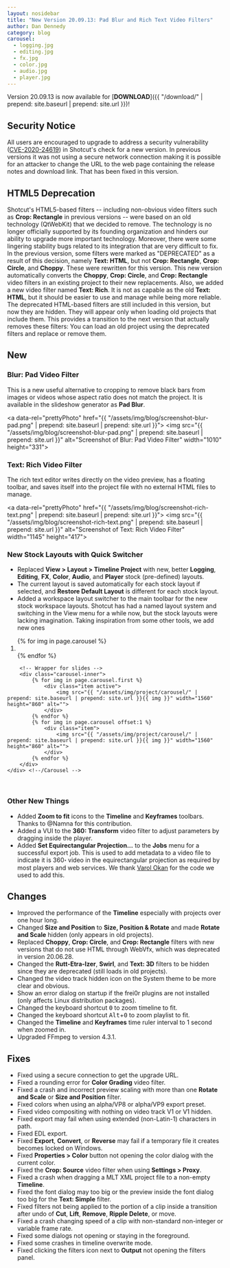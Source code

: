 ```yaml
---
layout: nosidebar
title: "New Version 20.09.13: Pad Blur and Rich Text Video Filters"
author: Dan Dennedy
category: blog
carousel:
  - logging.jpg
  - editing.jpg
  - fx.jpg
  - color.jpg
  - audio.jpg
  - player.jpg
---
```


Version 20.09.13 is now available for [**DOWNLOAD**]({{ "/download/" | prepend: site.baseurl | prepend: site.url }})!

## Security Notice

All users are encouraged to upgrade to address a security vulnerability
([CVE-2020-24619](https://cve.mitre.org/cgi-bin/cvename.cgi?name=CVE-2020-24619)) in Shotcut's check for a new version.
In previous versions it was not using a secure network connection making it is possible for an attacker to change the
URL to the web page containing the release notes and download link. That has been fixed in this version.

## HTML5 Deprecation

Shotcut's HTML5-based filters -- including non-obvious video filters such as **Crop: Rectangle** in previous versions --
were based on an old technology (QtWebKit) that we decided to remove. The technology is no longer officially supported
by its founding organization and hinders our ability to upgrade more important technology. Moreover, there were some
lingering stability bugs related to its integration that are very difficult to fix. In the previous version, some
filters were marked as "DEPRECATED" as a result of this decision, namely **Text: HTML**, but not **Crop: Rectangle**,
**Crop: Circle**, and **Choppy**. These were rewritten for this version. This new version automatically converts the
**Choppy**, **Crop: Circle**, and **Crop: Rectangle** video filters in an existing project to their new replacements.
Also, we added a new video filter named **Text: Rich**. It is not as capable as the old **Text: HTML**, but it should be
easier to use and manage while being more reliable. The deprecated HTML-based filters are still included in this
version, but now they are hidden. They will appear only when loading old projects that include them. This provides a
transition to the next version that actually removes these filters: You can load an old project using the deprecated
filters and replace or remove them.

## New

### Blur: Pad Video Filter

This is a new useful alternative to cropping to remove black bars from images or videos whose aspect ratio does not
match the project. It is available in the slideshow generator as **Pad Blur**.

<a data-rel="prettyPhoto" href="{{ "/assets/img/blog/screenshot-blur-pad.png" | prepend: site.baseurl | prepend: site.url }}">
<img src="{{ "/assets/img/blog/screenshot-blur-pad.png" | prepend: site.baseurl | prepend: site.url }}"
alt="Screenshot of Blur: Pad Video Filter" width="1010" height="331"></a>

### Text: Rich Video Filter

The rich text editor writes directly on the video preview, has a floating toolbar, and saves itself into the project
file with no external HTML files to manage.

<a data-rel="prettyPhoto" href="{{ "/assets/img/blog/screenshot-rich-text.png" | prepend: site.baseurl | prepend: site.url }}">
<img src="{{ "/assets/img/blog/screenshot-rich-text.png" | prepend: site.baseurl | prepend: site.url }}"
alt="Screenshot of Text: Rich Video Filter" width="1145" height="417"></a>

### New Stock Layouts with Quick Switcher

- Replaced **View > Layout > Timeline Project** with new, better **Logging**, **Editing**, **FX**, **Color**, **Audio**, and **Player** stock (pre-defined) layouts.
- The current layout is saved automatically for each stock layout if selected, and **Restore Default Layout** is different for each stock layout.
- Added a workspace layout switcher to the main toolbar for the new stock workspace layouts.
  Shotcut has had a named layout system and switching in the View menu for a while now, but the stock layouts were
  lacking imagination. Taking inspiration from some other tools, we add new ones

<div class="centered">
    <div id="carousel-example-generic" class="carousel slide" data-ride="carousel">
        <!-- Indicators -->
        <ol class="carousel-indicators">
            {% for img in page.carousel %}
                <li data-target="#carousel-example-generic" data-slide-to="{{ forloop.index0 }}" 
                {% if forloop.index0 == 0 %}
                    class="active"
                {% endif %}>
                </li>
            {% endfor %}
        </ol>

        <!-- Wrapper for slides -->
        <div class="carousel-inner">
            {% for img in page.carousel.first %}
                <div class="item active">
                    <img src="{{ "/assets/img/project/carousel/" | prepend: site.baseurl | prepend: site.url }}{{ img }}" width="1560" height="860" alt="">
                </div>
            {% endfor %}
            {% for img in page.carousel offset:1 %}
                <div class="item">
                    <img src="{{ "/assets/img/project/carousel/" | prepend: site.baseurl | prepend: site.url }}{{ img }}" width="1560" height="860" alt="">
                </div>
            {% endfor %}
        </div>
    </div> <!--/Carousel -->
</div><br>

### Other New Things

- Added **Zoom to fit** icons to the **Timeline** and **Keyframes** toolbars. Thanks to @Namna for this contribution.
- Added a VUI to the **360: Transform** video filter to adjust parameters by dragging inside the player.
- Added **Set Equirectangular Projection...** to the **Jobs** menu for a successful export job. This is used to add metadata to a video file to indicate it is 360॰ video in the equirectangular projection as required by most players and web services. We thank
  [Varol Okan](https://github.com/VarolOkan/) for the code we used to add this.

## Changes

- Improved the performance of the **Timeline** especially with projects over one hour long.
- Changed **Size and Position** to **Size, Position & Rotate** and made **Rotate and Scale** hidden (only appears in old projects).
- Replaced **Choppy**, **Crop: Circle**, and **Crop: Rectangle** filters with new versions that do not use HTML through WebVfx, which was deprecated in version 20.06.28.
- Changed the **Rutt-Etra-Izer**, **Swirl**, and **Text: 3D** filters to be hidden since they are deprecated  (still loads in old projects).
- Changed the video track hidden icon on the System theme to be more clear and obvious.
- Show an error dialog on startup if the frei0r plugins are not installed (only affects Linux distribution packages).
- Changed the keyboard shortcut <kbd>0</kbd> to zoom timeline to fit.
- Changed the keyboard shortcut <kbd>Alt</kbd>+<kbd>0</kbd> to zoom playlist to fit.
- Changed the **Timeline** and **Keyframes** time ruler interval to 1 second when zoomed in.
- Upgraded FFmpeg to version 4.3.1.

## Fixes

- Fixed using a secure connection to get the upgrade URL.
- Fixed a rounding error for **Color Grading** video filter.
- Fixed a crash and incorrect preview scaling with more than one **Rotate and Scale** or **Size and Position** filter.
- Fixed colors when using an alpha/VP8 or alpha/VP9 export preset.
- Fixed video compositing with nothing on video track V1 or V1 hidden.
- Fixed export may fail when using extended (non-Latin-1) characters in path.
- Fixed EDL export.
- Fixed **Export**, **Convert**, or **Reverse** may fail if a temporary file it creates becomes locked on Windows.
- Fixed **Properties > Color** button not opening the color dialog with the current color.
- Fixed the **Crop: Source** video filter when using **Settings > Proxy**.
- Fixed a crash when dragging a MLT XML project file to a non-empty **Timeline**.
- Fixed the font dialog may too big or the preview inside the font dialog too big for the **Text: Simple** filter.
- Fixed filters not being applied to the portion of a clip inside a transition after undo of **Cut**, **Lift**, **Remove**, **Ripple Delete**, or move.
- Fixed a crash changing speed of a clip with non-standard non-integer or variable frame rate.
- Fixed some dialogs not opening or staying in the foreground.
- Fixed some crashes in timeline overwrite mode.
- Fixed clicking the filters icon next to **Output** not opening the filters panel.
